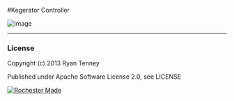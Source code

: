 #Kegerator Controller

![image](https://dl.dropboxusercontent.com/u/2319688/2013-06-15%2015.31.12-s.jpg)

---

### License

Copyright (c) 2013 Ryan Tenney

Published under Apache Software License 2.0, see LICENSE

[![Rochester Made](http://rochestermade.com/media/images/rochester-made-dark-on-light.png)](http://rochestermade.com)
